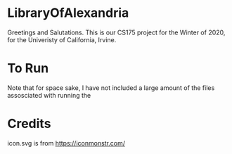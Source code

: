# LibraryOfAlexandria

Greetings and Salutations. This is our CS175 project for the Winter of 2020, for the Univeristy of California, Irvine.

# To Run
Note that for space sake, I have not included a large amount of the files assosciated with running the 

# Credits
icon.svg is from https://iconmonstr.com/